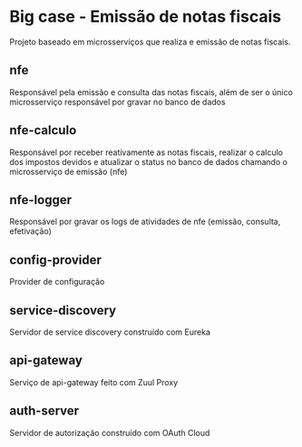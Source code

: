 # Big case - Emissão de notas fiscais
Projeto baseado em microsserviços que realiza e emissão de notas fiscais.

## nfe
Responsável pela emissão e consulta das notas fiscais, além de ser o único microsserviço responsável por gravar no banco de dados

## nfe-calculo
Responsável por receber reativamente as notas fiscais, realizar o calculo dos impostos devidos e atualizar o status no banco de dados chamando o microsserviço de emissão (nfe)

## nfe-logger
Responsável por gravar os logs de atividades de nfe (emissão, consulta, efetivação)

## config-provider
Provider de configuração

## service-discovery
Servidor de service discovery construído com Eureka

## api-gateway
Serviço de api-gateway feito com Zuul Proxy

## auth-server
Servidor de autorização construído com OAuth Cloud